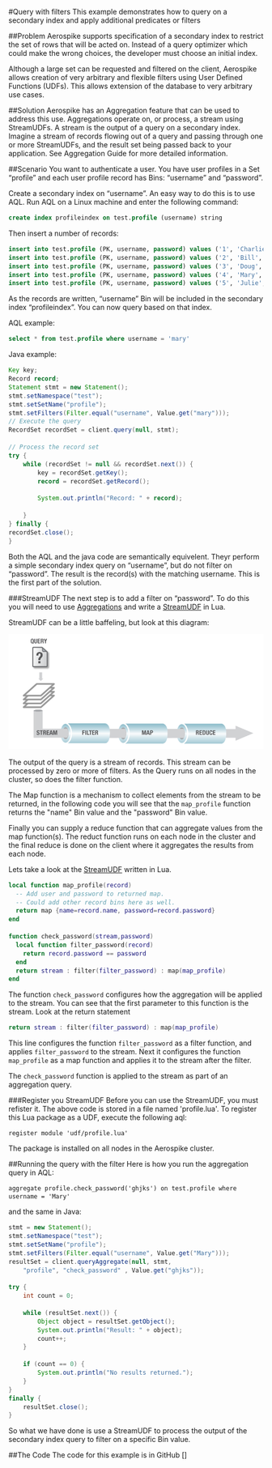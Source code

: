 #Query with filters
This example demonstrates how to query on a secondary index and apply additional predicates or filters 


##Problem
Aerospike supports specification of a secondary index to restrict the set of rows that will be acted on. Instead of a query optimizer which could make the wrong choices, the developer must choose an initial index.

Although a large set can be requested and filtered on the client, Aerospike allows creation of very arbitrary and flexible filters using User Defined Functions (UDFs). This allows extension of the database to very arbitrary use cases.

##Solution
Aerospike has an Aggregation feature that can be used to address this use. Aggregations operate on, or process,  a stream using StreamUDFs. A stream is the output of a query on a secondary index. Imagine a stream of records flowing out of a query and passing through one or more StreamUDFs, and the result set being passed back to your application. See Aggregation Guide for more detailed information.  

##Scenario
You want to authenticate a user. You have user profiles in a Set “profile” and each user profile record has Bins: “username” and “password”. 

Create a secondary index on “username”. An easy way to do this is to use AQL. Run AQL on a Linux machine and enter the following command:
```sql
create index profileindex on test.profile (username) string
```
Then insert a number of records:
```sql
insert into test.profile (PK, username, password) values ('1', 'Charlie', 'cpass')
insert into test.profile (PK, username, password) values ('2', 'Bill', 'hknfpkj')
insert into test.profile (PK, username, password) values ('3', 'Doug', 'dj6554')
insert into test.profile (PK, username, password) values ('4', 'Mary', 'ghjks')
insert into test.profile (PK, username, password) values ('5', 'Julie', 'zzxzxvv')
```
As the records are written, “username” Bin will be included in the secondary index “profileindex”. You can now query based on that index.

AQL example:
```sql
select * from test.profile where username = 'mary'
```
Java example:
```java
Key key;
Record record;
Statement stmt = new Statement();
stmt.setNamespace("test");
stmt.setSetName("profile");
stmt.setFilters(Filter.equal("username", Value.get("mary")));
// Execute the query
RecordSet recordSet = client.query(null, stmt);

// Process the record set
try {
	while (recordSet != null && recordSet.next()) {
		key = recordSet.getKey();
		record = recordSet.getRecord();
				
		System.out.println("Record: " + record);
				
	}
} finally {
recordSet.close();
}
```
Both the AQL and the java code are semantically equivelent. Theyr perform a simple secondary index query on “username”, but do not filter on “password”. The result is the record(s) with the matching username. This is the first part of the solution.

###StreamUDF
The next step is to add a filter on “password”. To do this you will need to use [Aggregations](https://docs.aerospike.com/display/V3/Aggregation+Guide) and write a [StreamUDF](https://docs.aerospike.com/pages/viewpage.action?pageId=3807962) in Lua.

StreamUDF can be a little baffeling, but look at this diagram:

![Stream processing](query_stream_filter.png)

The output of the query is a stream of records. This stream can be processed by zero or more of filters. As the Query runs on all nodes in the cluster, so does the filter function. 

The Map function is a mechanism to collect elements from the stream to be returned, in the following code you will see that the ```map_profile``` function returns the "name" Bin value and the "password" Bin value.

Finally you can supply a reduce function that can aggregate values from the map function(s). The reduct function runs on each node in the cluster and the final reduce is done on the client where it aggregates the results from each node.

Lets take a look at the [StreamUDF](https://docs.aerospike.com/pages/viewpage.action?pageId=3807962) written in Lua.
```lua
local function map_profile(record)
  -- Add user and password to returned map.
  -- Could add other record bins here as well.
  return map {name=record.name, password=record.password}
end

function check_password(stream,password)
  local function filter_password(record)
    return record.password == password
  end
  return stream : filter(filter_password) : map(map_profile)
end
```
The function ```check_password``` configures how the aggregation will be applied to the stream. You can see that the first parameter to this function is the stream. Look at the return statement 
```lua
return stream : filter(filter_password) : map(map_profile)
```
This line configures the function ```filter_password``` as a filter function, and applies ```filter_password``` to the stream. Next it configures the function ```map_profile``` as a map function and applies it to the stream after the filter.

The ```check_password``` function is applied to the stream as part of an aggregation query. 

###Register you StreamUDF
Before you can use the StreamUDF, you must refister it. The above code is stored in a file named 'profile.lua'. To register this Lua package as a UDF, execute the following aql:
```
register module 'udf/profile.lua'
```
The package is installed on all nodes in the Aerospike cluster.

##Running the query with the filter
Here is how you run the aggregation query in AQL:
```
aggregate profile.check_password('ghjks') on test.profile where username = 'Mary'
```
and the same in Java:
```java
stmt = new Statement();
stmt.setNamespace("test");
stmt.setSetName("profile");
stmt.setFilters(Filter.equal("username", Value.get("Mary")));
resultSet = client.queryAggregate(null, stmt, 
	"profile", "check_password" , Value.get("ghjks"));
				
try {
	int count = 0;
			
	while (resultSet.next()) {
		Object object = resultSet.getObject();
		System.out.println("Result: " + object);
		count++;
	}
			
	if (count == 0) {
		System.out.println("No results returned.");			
	}
}
finally {
	resultSet.close();
}
```
So what we have done is use a StreamUDF to process the output of the secondary index query to filter on a specific Bin value.

##The Code
The code for this example is in GitHub []

